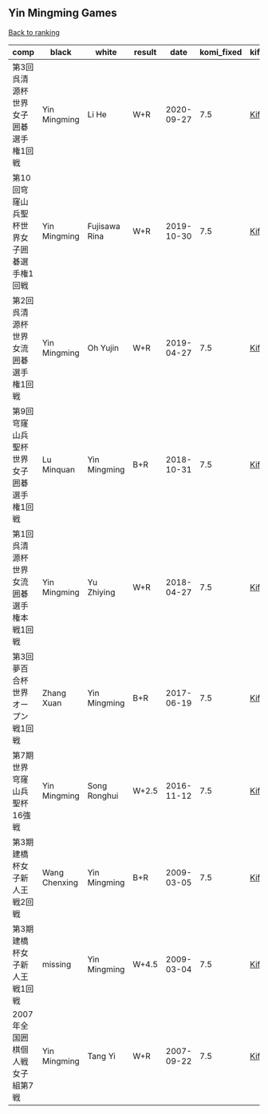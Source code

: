 ## Yin Mingming Games

[Back to ranking](../../index.md)




| **comp** | **black** | **white** | **result** | **date** | **komi_fixed** | **kifu** | 
| --- | --- | --- | --- | --- | --- | --- |
| 第3回呉清源杯世界女子囲碁選手権1回戦 | Yin Mingming | Li He | W+R | 2020-09-27 | 7.5 | [Kifu](https://kifudepot.net/kifucontents.php?id=gr%2Ftq9r0i%2BzdGFD68ebLYg%3D%3D) | 
| 第10回穹窿山兵聖杯世界女子囲碁選手権1回戦 | Yin Mingming | Fujisawa Rina | W+R | 2019-10-30 | 7.5 | [Kifu](https://kifudepot.net/kifucontents.php?id=Vy92XhVC8GxONeYpkqb66w%3D%3D) | 
| 第2回呉清源杯世界女流囲碁選手権1回戦 | Yin Mingming | Oh Yujin | W+R | 2019-04-27 | 7.5 | [Kifu](https://kifudepot.net/kifucontents.php?id=5go8hBWshA5yNvPqNtHfaw%3D%3D) | 
| 第9回穹窿山兵聖杯世界女子囲碁選手権1回戦  | Lu Minquan | Yin Mingming | B+R | 2018-10-31 | 7.5 | [Kifu](https://kifudepot.net/kifucontents.php?id=HO7aFgdey%2BAL%2F0mL%2FW9OWA%3D%3D) | 
| 第1回呉清源杯世界女流囲碁選手権本戦1回戦 | Yin Mingming | Yu Zhiying | W+R | 2018-04-27 | 7.5 | [Kifu](https://kifudepot.net/kifucontents.php?id=bTNMiP%2BvlLHTwLp%2FSCFweg%3D%3D) | 
| 第3回夢百合杯世界オープン戦1回戦 | Zhang Xuan | Yin Mingming | B+R | 2017-06-19 | 7.5 | [Kifu](https://kifudepot.net/kifucontents.php?id=iYnmd8ZRC%2B0chycg2K2%2BmA%3D%3D) | 
| 第7期世界穹窿山兵聖杯16強戦 | Yin Mingming | Song Ronghui | W+2.5 | 2016-11-12 | 7.5 | [Kifu](https://kifudepot.net/kifucontents.php?id=OOZHVlbXdCHSV9HbQKNdjQ%3D%3D) | 
| 第3期建橋杯女子新人王戦2回戦 | Wang Chenxing | Yin Mingming | B+R | 2009-03-05 | 7.5 | [Kifu](https://kifudepot.net/kifucontents.php?id=xTwdGCjgMDyJTHSgsSTg0A%3D%3D) | 
| 第3期建橋杯女子新人王戦1回戦 | missing | Yin Mingming | W+4.5 | 2009-03-04 | 7.5 | [Kifu](https://kifudepot.net/kifucontents.php?id=n6Dt4Li1pEw5vEHkIxBEXw%3D%3D) | 
| 2007年全国囲棋個人戦女子組第7戦 | Yin Mingming | Tang Yi | W+R | 2007-09-22 | 7.5 | [Kifu](https://kifudepot.net/kifucontents.php?id=X4AZ%2FfvS5EwgRe29FW%2Bu5w%3D%3D) |




